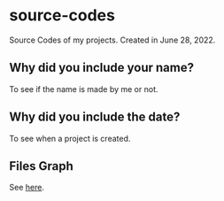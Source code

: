# source-codes
Source Codes of my projects. Created in June 28, 2022.
## Why did you include your name?
To see if the name is made by me or not.
## Why did you include the date?
To see when a project is created.
## Files Graph
See [here](filesgraph.md).
